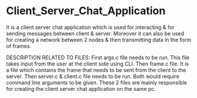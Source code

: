 # Client_Server_Chat_Application
It is a client server chat application which is used for interacting & for sending messages between client &amp; server. Moreover it can also be used for creating a network between 2 nodes &amp; then transmitting data in the form of frames.

DESCRIPTION RELATED TO FILES:
First args.c file needs to be run. This file takes input from the user at the client side using CLI.
Then frame.c file. It is a file which contains the frame that needs to be sent from the client to the server.
Then server.c & client.c file needs to be run. Both would require command line arguments to be given. These 2 files are mainly responsible for creating the client server chat application on the same pc.
